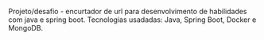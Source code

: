 Projeto/desafio - encurtador de url para desenvolvimento de habilidades com java e spring boot.
Tecnologias usadadas: Java, Spring Boot, Docker e MongoDB.
